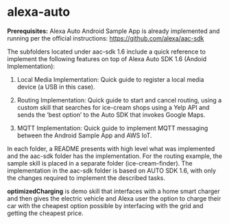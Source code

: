 # alexa-auto

**Prerequisites:** Alexa Auto Android Sample App is already implemented and running per the official instructions:  https://github.com/alexa/aac-sdk



The subfolders located under aac-sdk 1.6 include a quick reference to implement the following features on top of Alexa Auto SDK 1.6 (Andoid Implementation):


1. Local Media Implementation: Quick guide to register a local media device (a USB in this case).

2. Routing Implementation: Quick guide to start and cancel routing, using a custom skill that searches for ice-cream shops using a Yelp API and sends the ‘best option’ to the Auto SDK that invokes Google Maps.

3. MQTT Implementation: Quick guide to implement MQTT messaging between the Android Sample App and AWS IoT.

In each folder, a README presents with high level what was implemented and the aac-sdk folder has the implementation. For the routing example, the sample skill is placed in a separate folder (ice-cream-finder).
The implementation in the aac-sdk folder is based on AUTO SDK 1.6, with only the changes required to implement the described tasks.



**optimizedCharging** is demo skill that interfaces with a home smart charger and then gives the electric vehicle and Alexa user the option to charge their car with the cheapest option possible by interfacing with the grid and getting the cheapest price.  



##### 
